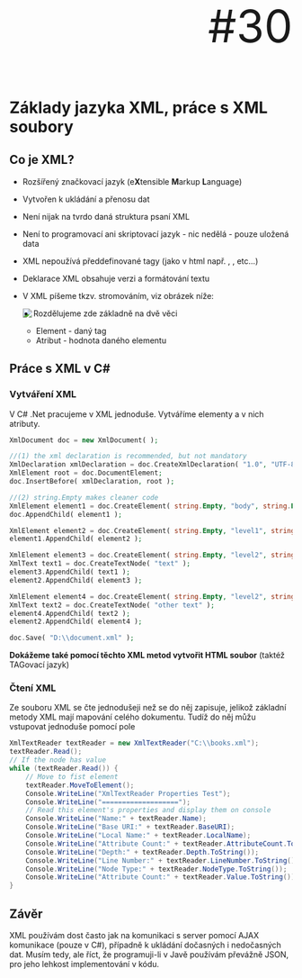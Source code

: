 
<p align="right" style="font-size: 80px;">#30</p>

# Základy jazyka XML, práce s XML soubory

## Co je XML?

* Rozšířený značkovací jazyk (e**X**tensible **M**arkup **L**anguage)

* Vytvořen k ukládání a přenosu dat

* Není nijak na tvrdo daná struktura psaní XML

* Není to programovací ani skriptovací jazyk - nic nedělá - pouze uložená data

* XML nepoužívá předdefinované tagy (jako v html např. <body>, <head>, etc...)

* Deklarace XML obsahuje verzi a formátování textu

* V XML píšeme tkzv. stromováním, viz obrázek níže:

  <img align="left" src="https://www.w3schools.com/XML/nodetree.gif">

* Rozdělujeme zde základně na dvě věci

  * Element - daný tag
  * Atribut - hodnota daného elementu

## Práce s XML v C#

### Vytváření XML

V C# .Net pracujeme v XML jednoduše. Vytváříme elementy a v nich atributy.

```php
XmlDocument doc = new XmlDocument( );

//(1) the xml declaration is recommended, but not mandatory
XmlDeclaration xmlDeclaration = doc.CreateXmlDeclaration( "1.0", "UTF-8", null );
XmlElement root = doc.DocumentElement;
doc.InsertBefore( xmlDeclaration, root );

//(2) string.Empty makes cleaner code
XmlElement element1 = doc.CreateElement( string.Empty, "body", string.Empty );
doc.AppendChild( element1 );

XmlElement element2 = doc.CreateElement( string.Empty, "level1", string.Empty );
element1.AppendChild( element2 );

XmlElement element3 = doc.CreateElement( string.Empty, "level2", string.Empty );
XmlText text1 = doc.CreateTextNode( "text" );
element3.AppendChild( text1 );
element2.AppendChild( element3 );

XmlElement element4 = doc.CreateElement( string.Empty, "level2", string.Empty );
XmlText text2 = doc.CreateTextNode( "other text" );
element4.AppendChild( text2 );
element2.AppendChild( element4 );

doc.Save( "D:\\document.xml" );
```

**Dokážeme také pomocí těchto XML metod vytvořit HTML soubor** (taktéž TAGovací jazyk)

### Čtení XML

Ze souboru XML se čte jednodušeji než se do něj zapisuje, jelikož základní metody XML mají mapování celého dokumentu. Tudíž do něj můžu vstupovat jednoduše pomocí pole

```csharp
XmlTextReader textReader = new XmlTextReader("C:\\books.xml");  
textReader.Read();  
// If the node has value  
while (textReader.Read()) {  
    // Move to fist element  
    textReader.MoveToElement();  
    Console.WriteLine("XmlTextReader Properties Test");  
    Console.WriteLine("===================");  
    // Read this element's properties and display them on console  
    Console.WriteLine("Name:" + textReader.Name);  
    Console.WriteLine("Base URI:" + textReader.BaseURI);  
    Console.WriteLine("Local Name:" + textReader.LocalName);  
    Console.WriteLine("Attribute Count:" + textReader.AttributeCount.ToString());  
    Console.WriteLine("Depth:" + textReader.Depth.ToString());  
    Console.WriteLine("Line Number:" + textReader.LineNumber.ToString());  
    Console.WriteLine("Node Type:" + textReader.NodeType.ToString());  
    Console.WriteLine("Attribute Count:" + textReader.Value.ToString());  
} 
```

## Závěr

XML používám dost často jak na komunikaci s server pomocí AJAX komunikace (pouze v C#), případně k ukládání dočasných i nedočasných dat. Musím tedy, ale říct, že programuji-li v Javě používám převážně JSON, pro jeho lehkost implementování v kódu.
